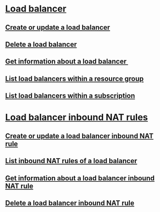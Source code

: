 # [Load balancer](load-balancer.md)
## [Create or update a load balancer](create-or-update-a-load-balancer.md)
## [Delete a load balancer](delete-a-load-balancer.md)
## [Get information about a load balancer ](get-information-about-a-load-balancer .md)
## [List load balancers within a resource group](list-load-balancers-within-a-resource-group.md)
## [List load balancers within a subscription](list-load-balancers-within-a-subscription.md)
# [Load balancer inbound NAT rules](load-balancer-inbound-nat-rules.md)
## [Create or update a load balancer inbound NAT rule](create-or-update-a-load-balancer-inbound-nat-rule.md)
## [List inbound NAT rules of a load balancer](list-inbound-nat-rules-of-a-load-balancer.md)
## [Get information about a load balancer inbound NAT rule](get-information-about-a-load-balancer-inbound-nat-rule.md)
## [Delete a load balancer inbound NAT rule](delete-a-load-balancer-inbound-nat-rule.md)
